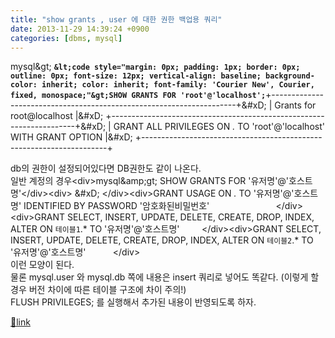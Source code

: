 ```yaml
---
title: "show grants , user 에 대한 권한 백업용 쿼리"
date: 2013-11-29 14:39:24 +0900
categories: [dbms, mysql]
---
```


mysql&amp;gt; **`&lt;code style="margin: 0px; padding: 1px; border: 0px; outline: 0px; font-size: 12px; vertical-align: baseline; background-color: inherit; color: inherit; font-family: 'Courier New', Courier, fixed, monospace;"&gt;SHOW GRANTS FOR 'root'@'localhost';`**+---------------------------------------------------------------------+&amp;#xD;
| Grants for root@localhost                                           |&amp;#xD;
+---------------------------------------------------------------------+&amp;#xD;
| GRANT ALL PRIVILEGES ON *.* TO 'root'@'localhost' WITH GRANT OPTION |&amp;#xD;
+---------------------------------------------------------------------+

  
  
db의 권한이 설정되어있다면 DB권한도 같이 나온다.  
일반 계정의 경우&lt;div&gt;mysql&amp;amp;gt; SHOW GRANTS FOR '유저명'@'호스트명'&lt;/div&gt;&lt;div&gt;  &amp;#xD;
&lt;/div&gt;&lt;div&gt;GRANT USAGE ON *.* TO '유저명'@'호스트명' IDENTIFIED BY PASSWORD '암호화된비밀번호'                           &lt;/div&gt;&lt;div&gt;GRANT SELECT, INSERT, UPDATE, DELETE, CREATE, DROP, INDEX, ALTER ON `테이블1`.* TO '유저명'@'호스트명'         &lt;/div&gt;&lt;div&gt;GRANT SELECT, INSERT, UPDATE, DELETE, CREATE, DROP, INDEX, ALTER ON `테이블2`.* TO '유저명'@'호스트명'           &lt;/div&gt;  
이런 모양이 된다.  
물론 mysql.user 와 mysql.db 쪽에 내용은 insert 쿼리로 넣어도 똑같다. (이렇게 할 경우 버전 차이에 따른 테이블 구조에 차이 주의!)  
FLUSH PRIVILEGES; 를 실행해서 추가된 내용이 반영되도록 하자.


[🔗link](http://www.mins01.com/mh/tech/read/851)
